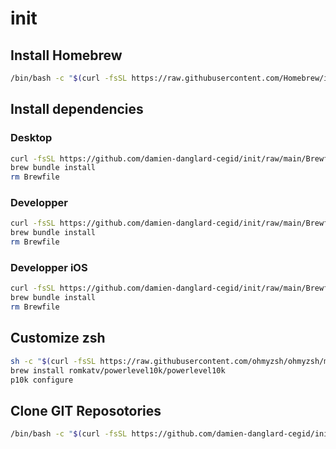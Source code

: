 # init

## Install Homebrew

```sh
/bin/bash -c "$(curl -fsSL https://raw.githubusercontent.com/Homebrew/install/HEAD/install.sh)"
```

## Install dependencies

### Desktop

```sh
curl -fsSL https://github.com/damien-danglard-cegid/init/raw/main/Brewfile/desktop > Brewfile
brew bundle install
rm Brewfile
```

### Developper

```sh
curl -fsSL https://github.com/damien-danglard-cegid/init/raw/main/Brewfile/developper > Brewfile
brew bundle install
rm Brewfile
```

### Developper iOS

```sh
curl -fsSL https://github.com/damien-danglard-cegid/init/raw/main/Brewfile/developper-ios > Brewfile
brew bundle install
rm Brewfile
```

## Customize zsh

```sh
sh -c "$(curl -fsSL https://raw.githubusercontent.com/ohmyzsh/ohmyzsh/master/tools/install.sh)"
brew install romkatv/powerlevel10k/powerlevel10k
p10k configure
```

## Clone GIT Reposotories

```sh
/bin/bash -c "$(curl -fsSL https://github.com/damien-danglard-cegid/init/raw/main/init-git.sh)"
```
